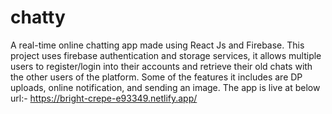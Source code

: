 # chatty

A real-time online chatting app made using React Js and Firebase. This project uses firebase authentication and storage
services, it allows multiple users to register/login into their accounts and retrieve their old chats with the other users of the
platform. Some of the features it includes are DP uploads, online notification, and sending an image.
The app is live at below url:-
https://bright-crepe-e93349.netlify.app/
